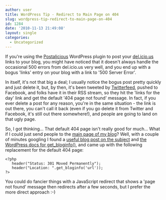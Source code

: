 ```yaml
---
author: user
title: WordPress Tip - Redirect to Main Page on 404
slug: wordpress-tip-redirect-to-main-page-on-404
id: 1284
date: '2010-11-13 21:49:08'
layout: single
categories:
  - Uncategorized
---
```


If you're using the [Postalicious](http://wordpress.org/extend/plugins/postalicious/) WordPress plugin to post your [del.icio.us](http://del.icio.us/) links to your blog, you might have noticed that it doesn't always handle the occasional 500 errors from del.icio.us very well, and you end up with a bogus 'links' entry on your blog with a link to '500 Server Error'.

In itself, it's not that big a deal; I usually notice the bogus post pretty quickly and just delete it, but, by then, it's been tweeted by [Twitterfeed](http://twitterfeed.com/), pushed to Facebook, and folks have it in their RSS stream, so they hit the 'links for the day' link and get the default '404 page not found' message. In fact, if you ever delete a post for any reason, you're in the same situation - the link is out there, you can't call it back (even if you go delete it from Twitter and Facebook, it's still out there somewhere!), and people are going to land on that ugly page.

So, I got thinking... That default 404 page isn't really good for much... What if I could just send people to the [main page of my blog](http://blog.superpat.com/)? Well, with a couple of minutes googling I found a [useful blog post on the subject](http://www.wordpressmax.com/wordpress-guide/wordpress-404) and [the WordPress docs for get_bloginfo()](http://codex.wordpress.org/Function_Reference/get_bloginfo), and came up with the following replacement for the default 404 page:

```
<?php
   header("Status: 301 Moved Permanently");
   header("Location: ".get_bloginfo('url'));
?>

```

You could do fancier things with a JavaScript redirect that shows a 'page not found' message then redirects after a few seconds, but I prefer the more direct approach :-)